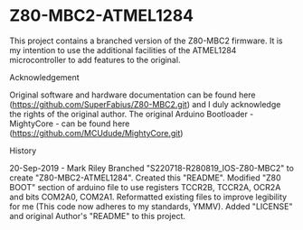 # Z80-MBC2-ATMEL1284
This project contains a branched version of the Z80-MBC2 firmware.
It is my intention to use the additional facilities of the ATMEL1284 microcontroller to add features to the original.

Acknowledgement

Original software and hardware documentation can be found here (https://github.com/SuperFabius/Z80-MBC2.git) 
and I duly acknowledge the rights of the original author.  The original Arduino Bootloader - MightyCore - 
can be found here (https://github.com/MCUdude/MightyCore.git)

History

20-Sep-2019 - Mark Riley
	Branched "S220718-R280819_IOS-Z80-MBC2" to create "Z80-MBC2-ATMEL1284".
	Created this "README".
	Modified "Z80 BOOT" section of arduino file to use registers TCCR2B, TCCR2A, OCR2A and bits COM2A0, COM2A1.
	Reformatted existing files to improve legibility for me (This code now adheres to my standards, YMMV).
	Added "LICENSE" and original Author's "README" to this project.
